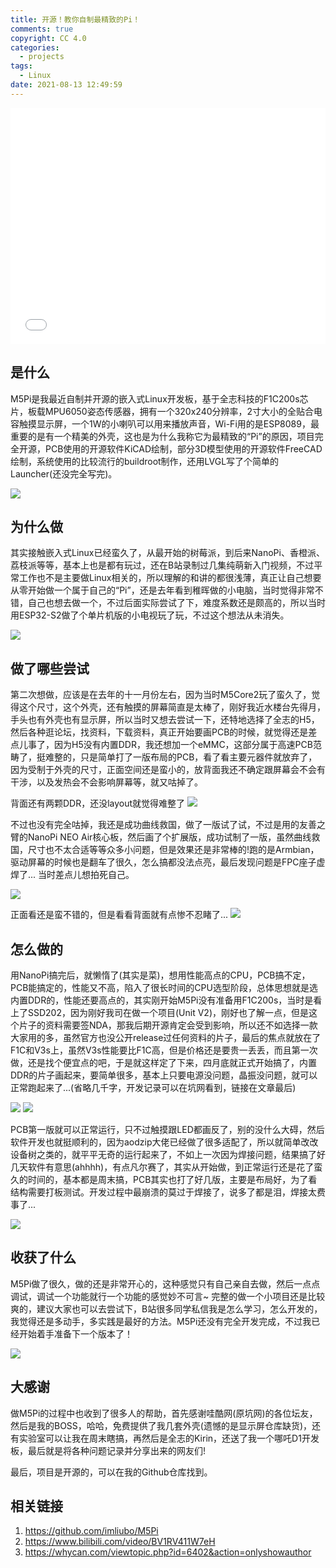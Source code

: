 ```yaml
---
title: 开源！教你自制最精致的Pi！
comments: true
copyright: CC 4.0
categories:
  - projects
tags:
  - Linux
date: 2021-08-13 12:49:59
---
```

<div style="position: relative; width: 100%; height: 0; padding-bottom: 75%;"><iframe src="//player.bilibili.com/player.html?aid=419123376&bvid=BV1RV411W7eH&cid=367752060&page=1" scrolling="no" border="0" frameborder="no" framespacing="0" allowfullscreen="true" style="position: absolute; width: 100%; height: 100%; left: 0; top: 0;"> </iframe></div>

## 是什么

M5Pi是我最近自制并开源的嵌入式Linux开发板，基于全志科技的F1C200s芯片，板载MPU6050姿态传感器，拥有一个320x240分辨率，2寸大小的全贴合电容触摸显示屏，一个1W的小喇叭可以用来播放声音，Wi-Fi用的是ESP8089，最重要的是有一个精美的外壳，这也是为什么我称它为最精致的“Pi”的原因，项目完全开源，PCB使用的开源软件KiCAD绘制，部分3D模型使用的开源软件FreeCAD绘制，系统使用的比较流行的buildroot制作，还用LVGL写了个简单的Launcher(还没完全写完)。

![](https://makingfun.oss-cn-qingdao.aliyuncs.com/linux/F1C100S/M5Pi/01.jpg)

## 为什么做

其实接触嵌入式Linux已经蛮久了，从最开始的树莓派，到后来NanoPi、香橙派、荔枝派等等，基本上也是都有玩过，还在B站录制过几集纯萌新入门视频，不过平常工作也不是主要做Linux相关的，所以理解的和讲的都很浅薄，真正让自己想要从零开始做一个属于自己的“Pi”，还是去年看到稚晖做的小电脑，当时觉得非常不错，自己也想去做一个，不过后面实际尝试了下，难度系数还是颇高的，所以当时用ESP32-S2做了个单片机版的小电视玩了玩，不过这个想法从未消失。

![](https://makingfun.oss-cn-qingdao.aliyuncs.com/linux/F1C100S/M5Pi/02.jpg)
[](https://www.bilibili.com/video/BV19p4y1Q7yP)

## 做了哪些尝试

第二次想做，应该是在去年的十一月份左右，因为当时M5Core2玩了蛮久了，觉得这个尺寸，这个外壳，还有触摸的屏幕简直是太棒了，刚好我近水楼台先得月，手头也有外壳也有显示屏，所以当时又想去尝试一下，还特地选择了全志的H5，然后各种逛论坛，找资料，下载资料，真正开始要画PCB的时候，就觉得还是差点儿事了，因为H5没有内置DDR，我还想加一个eMMC，这部分属于高速PCB范畴了，挺难整的，只是简单打了一版布局的PCB，看了看主要元器件就放弃了，因为受制于外壳的尺寸，正面空间还是蛮小的，放背面我还不确定跟屏幕会不会有干涉，以及发热会不会影响屏幕等，就又咕掉了。

背面还有两颗DDR，还没layout就觉得难整了
![](https://makingfun.oss-cn-qingdao.aliyuncs.com/linux/F1C100S/M5Pi/03.png)

不过也没有完全咕掉，我还是成功曲线救国，做了一版试了试，不过是用的友善之臂的NanoPi NEO Air核心板，然后画了个扩展版，成功试制了一版，虽然曲线救国，尺寸也不太合适等等众多小问题，但是效果还是非常棒的!跑的是Armbian，驱动屏幕的时候也是翻车了很久，怎么搞都没法点亮，最后发现问题是FPC座子虚焊了... 当时差点儿想拍死自己。

![](https://makingfun.oss-cn-qingdao.aliyuncs.com/linux/F1C100S/M5Pi/04.jpg)

正面看还是蛮不错的，但是看看背面就有点惨不忍睹了...
![](https://makingfun.oss-cn-qingdao.aliyuncs.com/linux/F1C100S/M5Pi/05.jpeg)

## 怎么做的

用NanoPi搞完后，就懒惰了(其实是菜)，想用性能高点的CPU，PCB搞不定，PCB能搞定的，性能又不高，陷入了很长时间的CPU选型阶段，总体思想就是选内置DDR的，性能还要高点的，其实刚开始M5Pi没有准备用F1C200s，当时是看上了SSD202，因为刚好我司在做一个项目(Unit V2)，刚好也了解一点，但是这个片子的资料需要签NDA，那我后期开源肯定会受到影响，所以还不如选择一款大家用的多，虽然官方也没公开release过任何资料的片子，最后的焦点就放在了F1C和V3s上，虽然V3s性能要比F1C高，但是价格还是要贵一丢丢，而且第一次做，还是找个便宜点的吧，于是就这样定了下来，四月底就正式开始搞了，内置DDR的片子画起来，要简单很多，基本上只要电源没问题，晶振没问题，就可以正常跑起来了...(省略几千字，开发记录可以在坑网看到，链接在文章最后)

![](https://makingfun.oss-cn-qingdao.aliyuncs.com/linux/F1C100S/M5Pi/06.png)
![](https://makingfun.oss-cn-qingdao.aliyuncs.com/linux/F1C100S/M5Pi/07.png)

PCB第一版就可以正常运行，只不过触摸跟LED都画反了，别的没什么大碍，然后软件开发也就挺顺利的，因为aodzip大佬已经做了很多适配了，所以就简单改改设备树之类的，就平平无奇的运行起来了，不如上一次因为焊接问题，结果搞了好几天软件有意思(ahhhh)，有点凡尔赛了，其实从开始做，到正常运行还是花了蛮久的时间的，基本都是周末搞，PCB其实也打了好几版，主要是布局好，为了看结构需要打板测试。开发过程中最崩溃的莫过于焊接了，说多了都是泪，焊接太费事了...

![](https://makingfun.oss-cn-qingdao.aliyuncs.com/linux/F1C100S/M5Pi/08.jpg)

## 收获了什么

M5Pi做了很久，做的还是非常开心的，这种感觉只有自己亲自去做，然后一点点调试，调试一个功能就行一个功能的感觉妙不可言~ 完整的做一个小项目还是比较爽的，建议大家也可以去尝试下，B站很多同学私信我是怎么学习，怎么开发的，我觉得还是多动手，多实践是最好的方法。M5Pi还没有完全开发完成，不过我已经开始着手准备下一个版本了！

![](https://makingfun.oss-cn-qingdao.aliyuncs.com/linux/F1C100S/M5Pi/09.jpg)

## 大感谢

做M5Pi的过程中也收到了很多人的帮助，首先感谢哇酷网(原坑网)的各位坛友，然后是我的BOSS，哈哈，免费提供了我几套外壳(遗憾的是显示屏仓库缺货)，还有实验室可以让我在周末瞎搞，再然后是全志的Kirin，还送了我一个哪吒D1开发板，最后就是将各种问题记录并分享出来的网友们!

最后，项目是开源的，可以在我的Github仓库找到。

## 相关链接

1. https://github.com/imliubo/M5Pi
2. https://www.bilibili.com/video/BV1RV411W7eH
3. https://whycan.com/viewtopic.php?id=6402&action=onlyshowauthor
